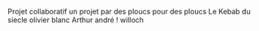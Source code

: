 Projet collaboratif 
un projet par des ploucs pour des ploucs
Le Kebab du siecle
olivier blanc
Arthur andré !
willoch
